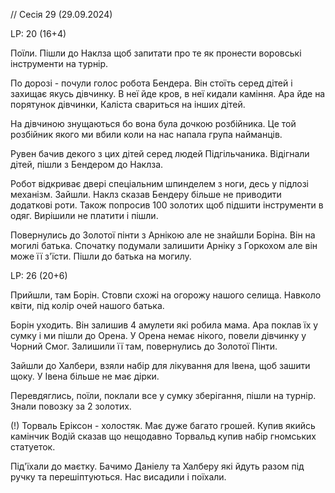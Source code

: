 
// Сесія 29 (29.09.2024)

LP: 20 (16+4)

Поїли. Пішли до Наклза щоб запитати про те як пронести воровські інструменти на турнір.

По дорозі - почули голос робота Бендера. Він стоїть серед дітей і захищає якусь дівчинку.
В неї йде кров, в неї кидали каміння.
Ара йде на порятунок дівчинки, Каліста свариться на інших дітей. 

На дівчиною знущаються бо вона була дочкою розбійника. Це той розбійник якого ми вбили коли на нас напала група найманців. 

Рувен бачив декого з цих дітей серед людей Підгільчаника. Відігнали дітей, пішли з Бендером до Наклза. 

Робот відкриває двері спеціальним шпинделем з ноги, десь у підлозі механізм. Зайшли.
Наклз сказав Бендеру більше не приводити додаткові роти. Також попросив 100 золотих щоб підшити інструменти в одяг. Вирішили не платити і пішли.

Повернулись до Золотої пінти з Арнікою але не знайшли Боріна. Він на могилі батька. Спочатку подумали залишити Арніку з Горкохом але він може її з'їсти. Пішли до батька на могилу.

LP: 26 (20+6)

Прийшли, там Борін. Стовпи схожі на огорожу нашого селища. Навколо квіти, під колір очей нашого батька.

Борін уходить. Він залишив 4 амулети які робила мама. Ара поклав їх у сумку і ми пішли до Орена. У Орена немає нікого, повели дівчинку у Чорний Смог. Залишили її там, повернулись до Золотої Пінти.

Зайшли до Халбери, взяли набір для лікування для Івена, щоб зашити щоку. У Івена більше не має дірки. 

Перевдяглись, поїли, поклали все у сумку зберігання, пішли на турнір. Знали повозку за 2 золотих. 

(!) Торваль Еріксон - холостяк. Має дуже багато грошей. Купив якийсь камінчик 
Водій сказав що нещодавно Торвальд купив набір гномських статуеток.

Під'їхали до маєтку. Бачимо Даніелу та Халберу які йдуть разом під ручку та перешіптуються.
Нас висадили і поїхали.